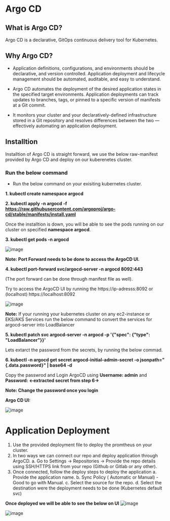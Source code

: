 # Argo CD

## What is Argo CD?
Argo CD is a declarative, GitOps continuous delivery tool for Kubernetes.

## Why Argo CD?
- Application definitions, configurations, and environments should be declarative, and version controlled. Application deployment and lifecycle management should be automated, auditable, and easy to understand.

- Argo CD automates the deployment of the desired application states in the specified target environments. Application deployments can track updates to branches, tags, or pinned to a specific version of manifests at a Git commit.

- It monitors your cluster and your declaratively-defined infrastructure stored in a Git repository and resolves differences between the two — effectively automating an application deployment. 

## Installtion

Installtion of Argo CD is straight forward, we use the below raw-manifest provided by Argo CD and deploy on our kuberenetes cluster.

### Run the below command

- Run the below command on your exisiting kubernetes cluster.

**1. kubectl create namespace argocd**

**2. kubectl apply -n argocd -f https://raw.githubusercontent.com/argoproj/argo-cd/stable/manifests/install.yaml**


Once the installtion is down, you will be able to see the pods running on our cluster on specified **namespace argocd**.

**3. kubectl get pods -n argocd**

![image](https://user-images.githubusercontent.com/113592437/221434779-632852c9-c9f0-4c4c-ad5b-aad0d323e28e.png)

**Note: Port Forward needs to be done to access the ArgoCD UI.**

**4. kubectl port-forward svc/argocd-server -n argocd 8092:443** 

(The port forward can be done through manifest file as well).

Try to access the ArgoCD UI by running the https://ip-adresss:8092 or (localhost) https://localhost:8092

![image](https://user-images.githubusercontent.com/113592437/221435255-4b8517b3-b33f-4b34-b479-ad2f6905b53a.png)
 
**Note:** If your running your kubernetes cluster on any ec2-instance or EKS/AKS Services run the below command to convert the services for argocd-server into LoadBalancer

**5. kubectl patch svc argocd-server -n argocd -p '{"spec": {"type": "LoadBalancer"}}'** 

Lets extarct the password from the secrets, by running the below commad. 

**6. kubectl -n argocd get secret argocd-initial-admin-secret -o jsonpath="{.data.password}" | base64 -d**

Copy the passwrod and Login ArgoCD using **Username: admin** and **Password: <-extracted secret from step 6->**

**Note: Change the password once you login**

**Argo CD UI:**

![image](https://user-images.githubusercontent.com/113592437/221435876-60fb48f1-7584-48f8-b450-4141e1fbcd5b.png)

# Application Deployment 

1. Use the provided deployment file to deploy the promtheus on your cluster.
2. In two ways we can connect our repo and deploy application through ArgoCD.
   a. Go to Settings -> Repositories -> Provide the repo details using SSH/HTTPS link from your repo (Github or Gitlab or any other).
3. Once connected, follow the deploy steps to deploy the application
   a. Provide the application name.
   b. Sync Policy ( Automatic or Manual) - Good to go with Manual.
   c. Select the source for the repo.
   d. Select the destination were the deployment needs to be done (Kubernetes default svc)
   
**Once deployed we will be able to see the below on UI**
![image](https://user-images.githubusercontent.com/113592437/221435824-5674f5e7-e934-4978-9d5e-c9b0727fbc04.png)


![image](https://user-images.githubusercontent.com/113592437/221435815-8f4f7984-1987-42c1-979e-87af5935d326.png)

